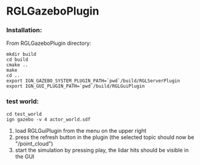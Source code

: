 # RGLGazeboPlugin
### Installation:
From RGLGazeboPlugin directory:
```
mkdir build
cd build
cmake ..
make
cd ..
export IGN_GAZEBO_SYSTEM_PLUGIN_PATH=`pwd`/build/RGLServerPlugin
export IGN_GUI_PLUGIN_PATH=`pwd`/build/RGLGuiPlugin
```
### test world:
```
cd test_world
ign gazebo -v 4 actor_world.sdf
```

1. load RGLGuiPlugin from the menu on the upper right
2. press the refresh button in the plugin (the selected topic should now be "/point_cloud")
3. start the simulation by pressing play, the lidar hits should be visible in the GUI